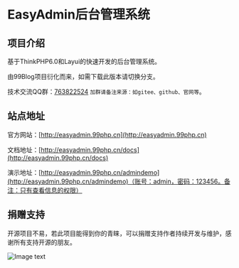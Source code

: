 EasyAdmin后台管理系统
===============
## 项目介绍
基于ThinkPHP6.0和Layui的快速开发的后台管理系统。

由99Blog项目衍化而来，如需下载此版本请切换分支。

技术交流QQ群：[763822524](https://jq.qq.com/?_wv=1027&k=5IHJawE) `加群请备注来源：如gitee、github、官网等`。

## 站点地址
官方网站：[http://easyadmin.99php.cn](http://easyadmin.99php.cn)

文档地址：[http://easyadmin.99php.cn/docs](http://easyadmin.99php.cn/docs)

演示地址：[http://easyadmin.99php.cn/admindemo](http://easyadmin.99php.cn/admindemo)（账号：admin，密码：123456。备注：只有查看信息的权限）
 
 ## 捐赠支持
 
开源项目不易，若此项目能得到你的青睐，可以捐赠支持作者持续开发与维护，感谢所有支持开源的朋友。

 ![Image text](https://chung-common.oss-cn-beijing.aliyuncs.com/donate_qrcode.png)
